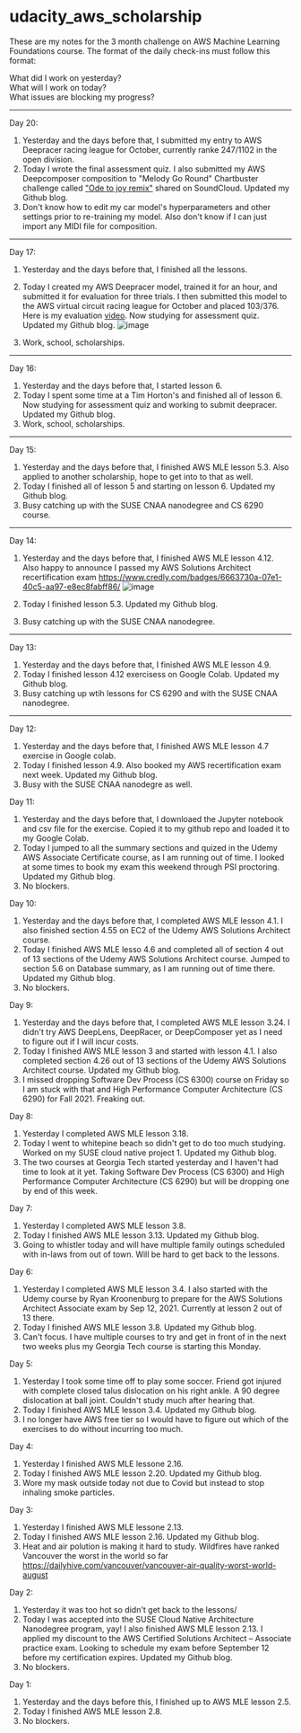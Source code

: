 # udacity_aws_scholarship

These are my notes for the 3 month challenge on AWS Machine Learning Foundations course. The format of the daily check-ins must follow this format:

What did I work on yesterday?  
What will I work on today?  
What issues are blocking my progress?  

---
Day 20:
1.  Yesterday and the days before that, I submitted my entry to AWS Deepracer racing league for October, currently ranke 247/1102 in the open division.
2.  Today I wrote the final assessment quiz. I also submitted my AWS Deepcomposer composition to "Melody Go Round" Chartbuster challenge called ["Ode to joy remix"](https://soundcloud.com/chromilo-amin) shared on SoundCloud. Updated my Github blog. 
3.  Don't know how to edit my car model's hyperparameters and other settings prior to re-training my model. Also don't know if I can just import any MIDI file for composition.
---
Day 17:
1.  Yesterday and the days before that, I finished all the lessons.
2.  Today I created my AWS Deepracer model, trained it for an hour, and submitted it for evaluation for three trials. I then submitted this model to the AWS virtual circuit racing league for October and placed 103/376. Here is my evaluation [video](https://drive.google.com/file/d/1AO7qRspqkv40PhSCzSKBdlc50VJpzyRG/view?usp=sharing). Now studying for assessment quiz. Updated my Github blog. 
![image](https://user-images.githubusercontent.com/75153964/135791245-c07308c6-dbd2-4e64-bc3c-3c7747fd903e.png)

3.  Work, school, scholarships.
---
Day 16:
1.  Yesterday and the days before that, I started lesson 6.
2.  Today I spent some time at a Tim Horton's and finished all of lesson 6. Now studying for assessment quiz and working to submit deepracer. Updated my Github blog. 
3.  Work, school, scholarships.
---
Day 15:
1.  Yesterday and the days before that, I finished AWS MLE lesson 5.3. Also applied to another scholarship, hope to get into to that as well.
2.  Today I finished all of lesson 5 and starting on lesson 6. Updated my Github blog. 
3.  Busy catching up with the SUSE CNAA nanodegree and CS 6290 course.
---
Day 14:
1.  Yesterday and the days before that, I finished AWS MLE lesson 4.12. Also happy to announce I passed my AWS Solutions Architect recertification exam https://www.credly.com/badges/6663730a-07e1-40c5-aa97-e8ec8fabff86/
![image](https://user-images.githubusercontent.com/75153964/133868130-aee274bd-86e3-4f23-a42d-6258d7943bc3.png)

2.  Today I finished lesson 5.3. Updated my Github blog. 
3.  Busy catching up with the SUSE CNAA nanodegree.
---
Day 13:
1.  Yesterday and the days before that, I finished AWS MLE lesson 4.9.
2.  Today I finished lesson 4.12 exercisess on Google Colab. Updated my Github blog. 
3.  Busy catching up wtih lessons for CS 6290 and with the SUSE CNAA nanodegree.
---
Day 12:
1.  Yesterday and the days before that, I finished AWS MLE lesson 4.7 exercise in Google colab.
2.  Today I finished lesson 4.9. Also booked my AWS recertification exam next week. Updated my Github blog. 
3.  Busy with the SUSE CNAA nanodegre as well.

Day 11:
1.  Yesterday and the days before that, I downloaed the Jupyter notebook and csv file for the exercise. Copied it to my github repo and loaded it to my Google Colab.
2.  Today I jumped to all the summary sections and quized in the Udemy AWS Associate Certificate course, as I am running out of time. I looked at some times to book my exam this weekend through PSI proctoring. Updated my Github blog. 
3.  No blockers.

Day 10:
1.  Yesterday and the days before that, I completed AWS MLE lesson 4.1. I also finished section 4.55 on EC2 of the Udemy AWS Solutions Architect course.
2.  Today I finished AWS MLE lesso 4.6 and completed all of section 4 out of 13 sections of the Udemy AWS Solutions Architect course. Jumped to section 5.6 on Database summary, as I am running out of time there. Updated my Github blog. 
3.  No blockers.

Day 9:
1.  Yesterday and the days before that, I completed AWS MLE lesson 3.24. I didn't try AWS DeepLens, DeepRacer, or DeepComposer yet as I need to figure out if I will incur costs.
2.  Today I finished AWS MLE lesson 3 and started with lesson 4.1. I also completed section 4.26 out of 13 sections of the Udemy AWS Solutions Architect course. Updated my Github blog. 
3.  I missed dropping Software Dev Process (CS 6300) course on Friday so I am stuck with that and High Performance Computer Architecture (CS 6290) for Fall 2021. Freaking out.

Day 8:
1.  Yesterday I completed AWS MLE lesson 3.18.  
2.  Today I went to whitepine beach so didn't get to do too much studying. Worked on my SUSE cloud native project 1. Updated my Github blog. 
3.  The two courses at Georgia Tech started yesterday and I haven't had time to look at it yet. Taking Software Dev Process (CS 6300) and High Performance Computer Architecture (CS 6290) but will be dropping one by end of this week. 

Day 7:
1.  Yesterday I completed AWS MLE lesson 3.8. 
2.  Today I finished AWS MLE lesson 3.13. Updated my Github blog. 
3.  Going to whistler today and will have multiple family outings scheduled with in-laws from out of town. Will be hard to get back to the lessons.

Day 6:
1.  Yesterday I completed AWS MLE lesson 3.4. I also started with the Udemy course by Ryan Kroonenburg to prepare for the AWS Solutions Architect Associate exam by Sep 12, 2021. Currently at lesson 2 out of 13 there.
2.  Today I finished AWS MLE lesson 3.8. Updated my Github blog. 
3.  Can't focus. I have multiple courses to try and get in front of in the next two weeks plus my Georgia Tech course is starting this Monday. 

Day 5:
1.  Yesterday I took some time off to play some soccer. Friend got injured with complete closed talus dislocation on his right ankle. A 90 degree dislocation at ball joint. Couldn't study much after hearing that.
2.  Today I finished AWS MLE lesson 3.4. Updated my Github blog. 
3.  I no longer have AWS free tier so I would have to figure out which of the exercises to do without incurring too much.

Day 4:
1.  Yesterday I finished AWS MLE lessone 2.16.
2.  Today I finished AWS MLE lesson 2.20. Updated my Github blog. 
3.  Wore my mask outside today not due to Covid but instead to stop inhaling smoke particles.

Day 3:
1.  Yesterday I finished AWS MLE lessone 2.13.
2.  Today I finished AWS MLE lesson 2.16. Updated my Github blog. 
3.  Heat and air polution is making it hard to study. Wildfires have ranked Vancouver the worst in the world so far https://dailyhive.com/vancouver/vancouver-air-quality-worst-world-august

Day 2:
1.  Yesterday it was too hot so didn't get back to the lessons/
2.  Today I was accepted into the SUSE Cloud Native Architecture Nanodegree program, yay! I also finished AWS MLE lesson 2.13. I applied my discount to the AWS Certified Solutions Architect – Associate practice exam. Looking to schedule my exam before September 12 before my certification expires. Updated my Github blog. 
3.  No blockers.

Day 1:
1.  Yesterday and the days before this, I finished up to AWS MLE lesson 2.5.
2.  Today I finished AWS MLE lesson 2.8. 
3.  No blockers.
